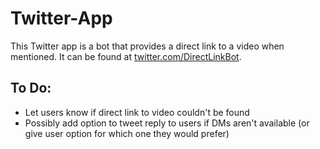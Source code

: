 # Twitter-App
This Twitter app is a bot that provides a direct link to a video when mentioned. It can be found at [twitter.com/DirectLinkBot](https://twitter.com/DirectLinkBot).



## To Do:
* Let users know if direct link to video couldn't be found
* Possibly add option to tweet reply to users if DMs aren't available (or give user option for which one they would prefer)
